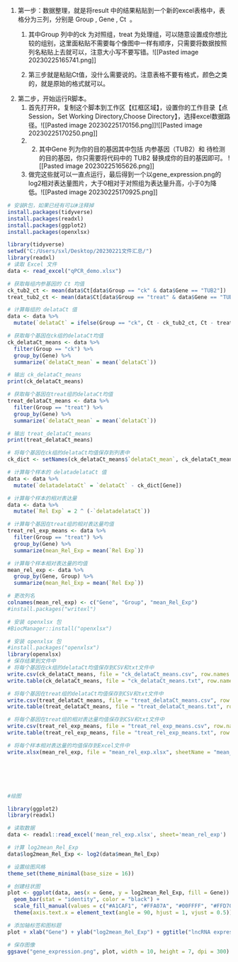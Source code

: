 1.  ​第一步：数据整理，就是将result 中的结果粘贴到一个新的excel表格中，表格分为三列，分别是 Group , Gene , Ct  。
	1. 其中Group 列中的ck 为对照组，treat 为处理组，可以随意设置成你想比较的组别，这里面粘贴不需要每个像图中一样有顺序，只需要将数据按照列名粘贴上去就可以，注意大小写不要写错。![[Pasted image 20230225165741.png]]

	3. 第三步就是粘贴Ct值，没什么需要说的。注意表格不要有格式，颜色之类的，就是原始的格式就可以。
1. 第二步，开始运行R脚本。
	1. 首先打开R，复制这个脚本到工作区【红框区域】，设置你的工作目录【点Session，Set Working Directory,Choose Directory】，选择excel数据路径。![[Pasted image 20230225170156.png]]![[Pasted image 20230225170250.png]]
	2. 2. 其中Gene 列为你的目的基因其中包括 内参基因（TUB2）和 待检测的目的基因，你只需要将代码中的 TUB2 替换成你的目的基因即可。	![[Pasted image 20230225165626.png]]
	3. 做完这些就可以一直点运行，最后得到一个以gene_expression.png的log2相对表达量图片，大于0相对于对照组为表达量升高，小于0为降低。![[Pasted image 20230225170925.png]]


```R
# 安装R包，如果已经有可以#注释掉
install.packages(tidyverse)
install.packages(readxl)
install.packages(ggplot2)
install.packages(openxlsx)

library(tidyverse)
setwd("C:/Users/sxl/Desktop/20230221文件汇总/")
library(readxl)
# 读取 Excel 文件
data <- read_excel("qPCR_demo.xlsx")

# 获取每组内参基因的 Ct 均值
ck_tub2_ct <- mean(data$Ct[data$Group == "ck" & data$Gene == "TUB2"])
treat_tub2_ct <- mean(data$Ct[data$Group == "treat" & data$Gene == "TUB2"])

# 计算每组的 delataCt 值
data <- data %>%
  mutate(`delataCt` = ifelse(Group == "ck", Ct - ck_tub2_ct, Ct - treat_tub2_ct))

# 获取每个基因在ck组的delataCt均值
ck_delataCt_means <- data %>%
  filter(Group == "ck") %>%
  group_by(Gene) %>%
  summarize(`delataCt_mean` = mean(`delataCt`))

# 输出 ck_delataCt_means
print(ck_delataCt_means)

# 获取每个基因在treat组的delataCt均值
treat_delataCt_means <- data %>%
  filter(Group == "treat") %>%
  group_by(Gene) %>%
  summarize(`delataCt_mean` = mean(`delataCt`))

# 输出 treat_delataCt_means
print(treat_delataCt_means)

# 将每个基因在ck组的delataCt均值保存到列表中
ck_dict <- setNames(ck_delataCt_means$`delataCt_mean`, ck_delataCt_means$Gene)

# 计算每个样本的 delatadelataCt 值
data <- data %>%
  mutate(`delatadelataCt` = `delataCt` - ck_dict[Gene])

# 计算每个样本的相对表达量
data <- data %>%
  mutate(`Rel Exp` = 2 ^ (-`delatadelataCt`))

# 计算每个基因在treat组的相对表达量均值
treat_rel_exp_means <- data %>%
  filter(Group == "treat") %>%
  group_by(Gene) %>%
  summarize(mean_Rel_Exp = mean(`Rel Exp`))

# 计算每个样本相对表达量的均值
mean_rel_exp <- data %>%
  group_by(Gene, Group) %>%
  summarize(mean_Rel_Exp = mean(`Rel Exp`))

# 更改列名
colnames(mean_rel_exp) <- c("Gene", "Group", "mean_Rel_Exp")
#install.packages("writexl")

# 安装 openxlsx 包
#BiocManager::install("openxlsx")

# 安装 openxlsx 包
#install.packages("openxlsx")
library(openxlsx)
# 保存结果到文件中
# 将每个基因在ck组的delataCt均值保存到CSV和txt文件中
write.csv(ck_delataCt_means, file = "ck_delataCt_means.csv", row.names = FALSE)
write.table(ck_delataCt_means, file = "ck_delataCt_means.txt", row.names = FALSE)

# 将每个基因在treat组的delataCt均值保存到CSV和txt文件中
write.csv(treat_delataCt_means, file = "treat_delataCt_means.csv", row.names = FALSE)
write.table(treat_delataCt_means, file = "treat_delataCt_means.txt", row.names = FALSE)

# 将每个基因在treat组的相对表达量均值保存到CSV和txt文件中
write.csv(treat_rel_exp_means, file = "treat_rel_exp_means.csv", row.names = FALSE)
write.table(treat_rel_exp_means, file = "treat_rel_exp_means.txt", row.names = FALSE)

# 将每个样本相对表达量的均值保存到Excel文件中
write.xlsx(mean_rel_exp, file = "mean_rel_exp.xlsx", sheetName = "mean_rel_exp", colNames = TRUE, rowNames = FALSE)






#绘图

library(ggplot2)
library(readxl)

# 读取数据
data <- readxl::read_excel('mean_rel_exp.xlsx', sheet='mean_rel_exp')

# 计算 log2mean_Rel_Exp
data$log2mean_Rel_Exp <- log2(data$mean_Rel_Exp)

# 设置绘图风格
theme_set(theme_minimal(base_size = 16))

# 创建柱状图
plot <- ggplot(data, aes(x = Gene, y = log2mean_Rel_Exp, fill = Gene)) +
  geom_bar(stat = "identity", color = "black") +
  scale_fill_manual(values = c("#A1CAF1", "#FFA07A", "#00FFFF", "#FFD700")) +  # 设置颜色
  theme(axis.text.x = element_text(angle = 90, hjust = 1, vjust = 0.5))

# 添加轴标签和图标题
plot + xlab("Gene") + ylab("log2mean_Rel_Exp") + ggtitle("lncRNA expression")

# 保存图像
ggsave("gene_expression.png", plot, width = 10, height = 7, dpi = 300)


```